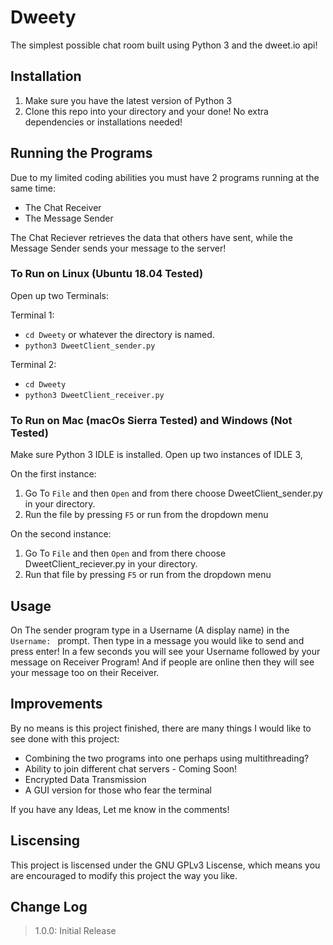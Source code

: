 # Dweety
The simplest possible chat room built using Python 3 and the dweet.io api! 

## Installation
1. Make sure you have the latest version of Python 3
2. Clone this repo into your directory and your done! No extra dependencies or installations needed!

## Running the Programs
Due to my limited coding abilities you must have 2 programs running at the same time: 
  - The Chat Receiver
  - The Message Sender

The Chat Reciever retrieves the data that others have sent,
while the Message Sender sends your message to the server! 

### To Run on Linux (Ubuntu 18.04 Tested)
Open up two Terminals:

Terminal 1:
- `cd Dweety` or whatever the directory is named.
- `python3 DweetClient_sender.py`

Terminal 2:
- `cd Dweety`
- `python3 DweetClient_receiver.py`

### To Run on Mac (macOs Sierra Tested) and Windows (Not Tested)
Make sure Python 3 IDLE is installed.
Open up two instances of IDLE 3,

On the first instance:
1. Go To `File` and then `Open` and from there choose DweetClient_sender.py in your directory.
2. Run the file by pressing `F5` or run from the dropdown menu

On the second instance:
1. Go To `File` and then `Open` and from there choose DweetClient_reciever.py in your directory.
2. Run that file by pressing `F5` or run from the dropdown menu


## Usage
On The sender program type in a Username (A display name) in the `Username: ` prompt.
Then type in a message you would like to send and press enter!
In a few seconds you will see your Username followed by your message on Receiver Program!
And if people are online then they will see your message too on their Receiver.

## Improvements
By no means is this project finished, there are many things I would like to see done with this project:
- Combining the two programs into one perhaps using multithreading?
- Ability to join different chat servers - Coming Soon!
- Encrypted Data Transmission
- A GUI version for those who fear the terminal

If you have any Ideas, Let me know in the comments!

## Liscensing
This project is liscensed under the GNU GPLv3 Liscense,
which means you are encouraged to modify this project the way you like.

## Change Log
> 1.0.0: Initial Release
